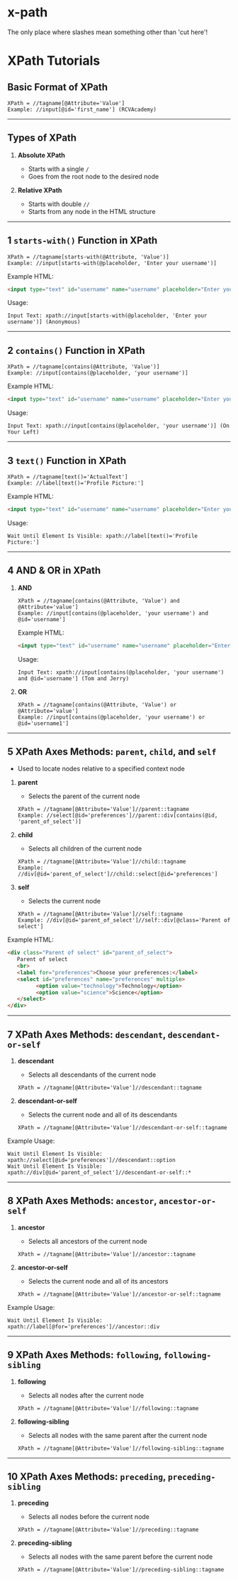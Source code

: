 # x-path
The only place where slashes mean something other than 'cut here'!

# XPath Tutorials

## Basic Format of XPath
```xpath
XPath = //tagname[@Attribute='Value']
Example: //input[@id='first_name'] (RCVAcademy)
```

---

## Types of XPath
1. **Absolute XPath**
   - Starts with a single `/`
   - Goes from the root node to the desired node

2. **Relative XPath**
   - Starts with double `//`
   - Starts from any node in the HTML structure

---

## 1 `starts-with()` Function in XPath
```xpath
XPath = //tagname[starts-with(@Attribute, 'Value')]
Example: //input[starts-with(@placeholder, 'Enter your username')]
```

Example HTML:
```html
<input type="text" id="username" name="username" placeholder="Enter your username..">
```

Usage:
```xpath
Input Text: xpath://input[starts-with(@placeholder, 'Enter your username')] (Anonymous)
```

---

## 2 `contains()` Function in XPath
```xpath
XPath = //tagname[contains(@Attribute, 'Value')]
Example: //input[contains(@placeholder, 'your username')]
```

Example HTML:
```html
<input type="text" id="username" name="username" placeholder="Enter your username..">
```

Usage:
```xpath
Input Text: xpath://input[contains(@placeholder, 'your username')] (On Your Left)
```

---

## 3 `text()` Function in XPath
```xpath
XPath = //tagname[text()='ActualText']
Example: //label[text()='Profile Picture:']
```

Example HTML:
```html
<input type="text" id="username" name="username" placeholder="Enter your username..">
```

Usage:
```xpath
Wait Until Element Is Visible: xpath://label[text()='Profile Picture:']
```

---

## 4 AND & OR in XPath
1. **AND**
   ```xpath
   XPath = //tagname[contains(@Attribute, 'Value') and @Attribute='value']
   Example: //input[contains(@placeholder, 'your username') and @id='username']
   ```

   Example HTML:
   ```html
   <input type="text" id="username" name="username" placeholder="Enter your username..">
   ```

   Usage:
   ```xpath
   Input Text: xpath://input[contains(@placeholder, 'your username') and @id='username'] (Tom and Jerry)
   ```

2. **OR**
   ```xpath
   XPath = //tagname[contains(@Attribute, 'Value') or @Attribute='value']
   Example: //input[contains(@placeholder, 'your username') or @id='username1']
   ```

---

## 5 XPath Axes Methods: `parent`, `child`, and `self`
- Used to locate nodes relative to a specified context node

1. **parent**
   - Selects the parent of the current node
   ```xpath
   XPath = //tagname[@Attribute='Value']//parent::tagname
   Example: //select[@id='preferences']//parent::div[contains(@id, 'parent_of_select')]
   ```

2. **child**
   - Selects all children of the current node
   ```xpath
   XPath = //tagname[@Attribute='Value']//child::tagname
   Example: //div[@id='parent_of_select']//child::select[@id='preferences']
   ```

3. **self**
   - Selects the current node
   ```xpath
   XPath = //tagname[@Attribute='Value']//self::tagname
   Example: //div[@id='parent_of_select']//self::div[@class='Parent of select']
   ```

Example HTML:
```html
<div class="Parent of select" id="parent_of_select">
   Parent of select
   <br>
   <label for="preferences">Choose your preferences:</label>
   <select id="preferences" name="preferences" multiple>
         <option value="technology">Technology</option>
         <option value="science">Science</option>
   </select>
</div>
```

---

## 7 XPath Axes Methods: `descendant`, `descendant-or-self`
1. **descendant**
   - Selects all descendants of the current node
   ```xpath
   XPath = //tagname[@Attribute='Value']//descendant::tagname
   ```

2. **descendant-or-self**
   - Selects the current node and all of its descendants
   ```xpath
   XPath = //tagname[@Attribute='Value']//descendant-or-self::tagname
   ```

Example Usage:
```xpath
Wait Until Element Is Visible: xpath://select[@id='preferences']//descendant::option
Wait Until Element Is Visible: xpath://div[@id='parent_of_select']//descendant-or-self::*
```

---

## 8 XPath Axes Methods: `ancestor`, `ancestor-or-self`
1. **ancestor**
   - Selects all ancestors of the current node
   ```xpath
   XPath = //tagname[@Attribute='Value']//ancestor::tagname
   ```

2. **ancestor-or-self**
   - Selects the current node and all of its ancestors
   ```xpath
   XPath = //tagname[@Attribute='Value']//ancestor-or-self::tagname
   ```

Example Usage:
```xpath
Wait Until Element Is Visible: xpath://label[@for='preferences']//ancestor::div
```

---

## 9 XPath Axes Methods: `following`, `following-sibling`
1. **following**
   - Selects all nodes after the current node
   ```xpath
   XPath = //tagname[@Attribute='Value']//following::tagname
   ```

2. **following-sibling**
   - Selects all nodes with the same parent after the current node
   ```xpath
   XPath = //tagname[@Attribute='Value']//following-sibling::tagname
   ```

---

## 10 XPath Axes Methods: `preceding`, `preceding-sibling`
1. **preceding**
   - Selects all nodes before the current node
   ```xpath
   XPath = //tagname[@Attribute='Value']//preceding::tagname
   ```

2. **preceding-sibling**
   - Selects all nodes with the same parent before the current node
   ```xpath
   XPath = //tagname[@Attribute='Value']//preceding-sibling::tagname
   ```
```
